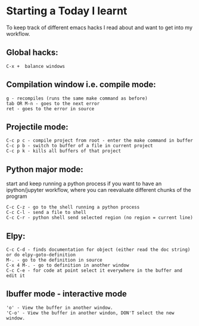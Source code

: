 # Starting a Today I learnt 

To keep track of different emacs hacks I read about and want to get into my workflow.

## Global hacks:
    C-x +  balance windows 

## Compilation window i.e. compile mode: 
    g - recompiles (runs the same make command as before)
    tab OR M-n - goes to the next error
    ret - goes to the error in source


## Projectile mode:
    C-c p c - compile project from root - enter the make command in buffer
    C-c p b - switch to buffer of a file in current project
    C-c p k - kills all buffers of that project
 
## Python major mode:
start and keep running a python process if you want to have an ipython/jupyter workflow, where you can reevaluate different chunks of the program

    C-c C-z - go to the shell running a python process
    C-c C-l - send a file to shell 
    C-c C-r - python shell send selected region (no region = current line)

## Elpy:
    C-c C-d - finds documentation for object (either read the doc string) or do elpy-goto-definition
    M-. - go to the definition in source
    C-x 4 M-. - go to definition in another window
    C-c C-e - for code at point select it everywhere in the buffer and edit it

## Ibuffer mode - interactive mode

    'o' - View the buffer in another window.
    'C-o' - View the buffer in another windon, DON'T select the new window.
